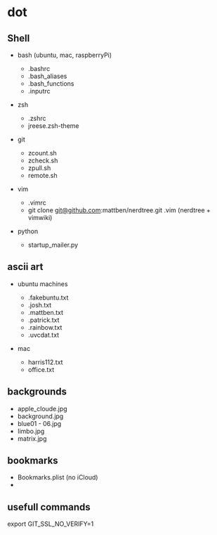 dot
===

Shell
---
* bash (ubuntu, mac, raspberryPi)
  - .bashrc
  - .bash_aliases
  - .bash_functions
  - .inputrc

* zsh
  - .zshrc
  - jreese.zsh-theme

* git
  - zcount.sh
  - zcheck.sh
  - zpull.sh
  - remote.sh

* vim
  - .vimrc
  - git clone git@github.com:mattben/nerdtree.git .vim  (nerdtree + vimwiki)

* python
  - startup_mailer.py

ascii art
---
* ubuntu machines
  - .fakebuntu.txt
  - .josh.txt
  - .mattben.txt
  - .patrick.txt
  - .rainbow.txt
  - .uvcdat.txt

* mac
  - harris112.txt
  - office.txt

backgrounds
---
* apple_cloude.jpg
* background.jpg
* blue01 - 06.jpg
* limbo.jpg
* matrix.jpg

bookmarks
---
* Bookmarks.plist (no iCloud)
* 

usefull commands
---
export GIT_SSL_NO_VERIFY=1

